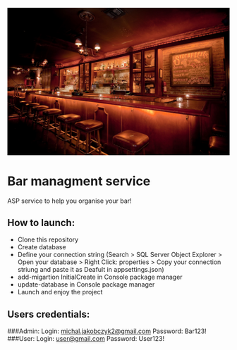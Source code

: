 ![cover](wwwroot/img/bg.jpg)
# Bar managment service

ASP service to help you organise your bar!

## How to launch:
- Clone this repository
- Create database
- Define your connection string 
(Search > SQL Server Object Explorer > Open your database > Right Click: properties > Copy your connection striung and paste it as Deafult in appsettings.json)
- add-migartion InitialCreate in Console package manager
- update-database in Console package manager
- Launch and enjoy the project

## Users credentials:
###Admin:
Login: michal.jakobczyk2@gmail.com
Password: Bar123!
###User:
Login: user@gmail.com
Password: User123!